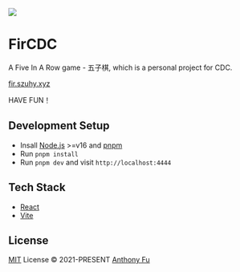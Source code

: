 ![](./public/og.png)

# FirCDC

A Five In A Row game - 五子棋, which is a personal project for CDC.

[fir.szuhy.xyz](https://fir.szuhy.xyz)

HAVE FUN！

## Development Setup

- Insall [Node.js](https://nodejs.org/en/) >=v16 and [pnpm](https://pnpm.io/)
- Run `pnpm install`
- Run `pnpm dev` and visit `http://localhost:4444`

## Tech Stack

- [React](https://react.dev/)
- [Vite](https://vitejs.dev/)

## License

[MIT](./LICENSE) License © 2021-PRESENT [Anthony Fu](https://github.com/antfu)
